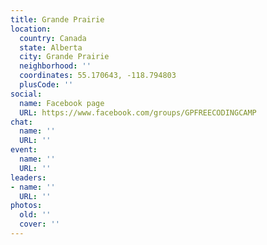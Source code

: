 ```yaml
---
title: Grande Prairie
location:
  country: Canada
  state: Alberta
  city: Grande Prairie
  neighborhood: ''
  coordinates: 55.170643, -118.794803
  plusCode: ''
social:
  name: Facebook page
  URL: https://www.facebook.com/groups/GPFREECODINGCAMP
chat:
  name: ''
  URL: ''
event:
  name: ''
  URL: ''
leaders:
- name: ''
  URL: ''
photos:
  old: ''
  cover: ''
---
```


